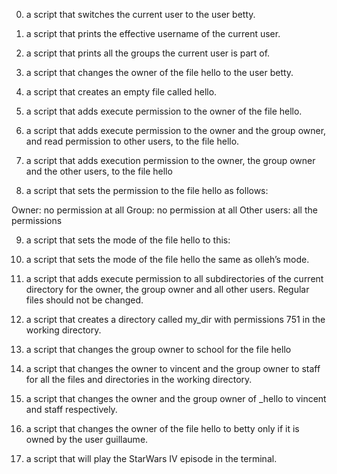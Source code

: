 0)  a script that switches the current user to the user betty.

1)  a script that prints the effective username of the current user.

2)  a script that prints all the groups the current user is part of.

3)  a script that changes the owner of the file hello to the user betty.

4)  a script that creates an empty file called hello.

5)  a script that adds execute permission to the owner of the file hello.

6)  a script that adds execute permission to the owner and the group owner, and read permission to other users, to the file hello.

7)  a script that adds execution permission to the owner, the group owner and the other users, to the file hello

8)  a script that sets the permission to the file hello as follows:

Owner: no permission at all
Group: no permission at all
Other users: all the permissions

9)  a script that sets the mode of the file hello to this:

10) a script that sets the mode of the file hello the same as olleh’s mode.

11) a script that adds execute permission to all subdirectories of the current directory for the owner, the group owner and all other users. Regular files should not be changed.

12) a script that creates a directory called my_dir with permissions 751 in the working directory.

13) a script that changes the group owner to school for the file hello

14) a script that changes the owner to vincent and the group owner to staff for all the files and directories in the working directory.

15) a script that changes the owner and the group owner of _hello to vincent and staff respectively.

16) a script that changes the owner of the file hello to betty only if it is owned by the user guillaume.

17) a script that will play the StarWars IV episode in the terminal.
